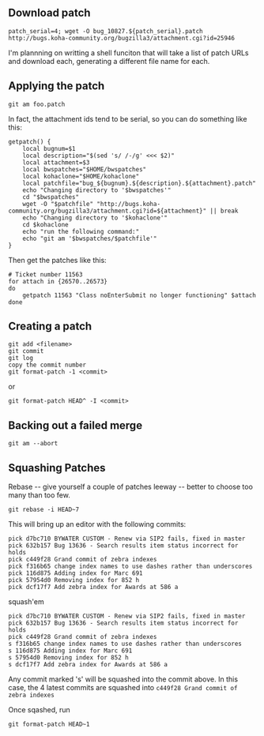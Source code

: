 ## Download patch

    patch_serial=4; wget -O bug_10827.${patch_serial}.patch http://bugs.koha-community.org/bugzilla3/attachment.cgi?id=25946

I'm plannning on writting a shell funciton that will take a list of patch URLs and download each, generating a different file name for each.

## Applying the patch

    git am foo.patch

In fact, the attachment ids tend to be serial, so you can do something like this:

    getpatch() {
        local bugnum=$1
        local description="$(sed 's/ /-/g' <<< $2)"
        local attachment=$3
        local bwspatches="$HOME/bwspatches"
        local kohaclone="$HOME/kohaclone"
        local patchfile="bug_${bugnum}.${description}.${attachment}.patch"
        echo "Changing directory to '$bwspatches'"
        cd "$bwspatches"
        wget -O "$patchfile" "http://bugs.koha-community.org/bugzilla3/attachment.cgi?id=${attachment}" || break
        echo "Changing directory to '$kohaclone'"
        cd $kohaclone
        echo "run the following command:"
        echo "git am '$bwspatches/$patchfile'"
    }

Then get the patches like this:

    # Ticket number 11563
    for attach in {26570..26573}
    do
        getpatch 11563 "Class noEnterSubmit no longer functioning" $attach
    done


## Creating a patch

    git add <filename>
    git commit 
    git log 
    copy the commit number 
    git format-patch -1 <commit>

or 

    git format-patch HEAD^ -I <commit>

## Backing out a failed merge

    git am --abort

## Squashing Patches

Rebase -- give yourself a couple of patches leeway -- better to choose too many than too few.

    git rebase -i HEAD~7

This will bring up an editor with the following commits:

    pick d7bc710 BYWATER CUSTOM - Renew via SIP2 fails, fixed in master
    pick 632b157 Bug 13636 - Search results item status incorrect for holds
    pick c449f28 Grand commit of zebra indexes
    pick f316b65 change index names to use dashes rather than underscores
    pick 116d875 Adding index for Marc 691
    pick 57954d0 Removing index for 852 h
    pick dcf17f7 Add zebra index for Awards at 586 a

squash'em

    pick d7bc710 BYWATER CUSTOM - Renew via SIP2 fails, fixed in master
    pick 632b157 Bug 13636 - Search results item status incorrect for holds
    pick c449f28 Grand commit of zebra indexes
    s f316b65 change index names to use dashes rather than underscores
    s 116d875 Adding index for Marc 691
    s 57954d0 Removing index for 852 h
    s dcf17f7 Add zebra index for Awards at 586 a

Any commit marked 's' will be squashed into the commit above. In this case, the 4 latest commits are squashed into `c449f28 Grand commit of zebra indexes`

Once sqashed, run

    git format-patch HEAD~1
